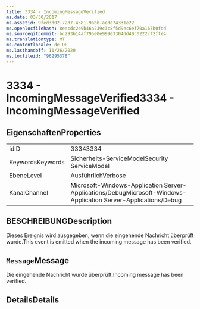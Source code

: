 ```yaml
---
title: 3334 - IncomingMessageVerified
ms.date: 03/30/2017
ms.assetid: 9fed3d02-72d7-4581-9abb-aede74331e22
ms.openlocfilehash: 8eacdc2e9b46a239c3c8f5d9ec6ef70a167b0fdd
ms.sourcegitcommit: bc293b14af795e0e999e3304dd40c0222cf2ffe4
ms.translationtype: MT
ms.contentlocale: de-DE
ms.lasthandoff: 11/26/2020
ms.locfileid: "96295378"
---
```

# <a name="3334---incomingmessageverified"></a><span data-ttu-id="36c93-102">3334 - IncomingMessageVerified</span><span class="sxs-lookup"><span data-stu-id="36c93-102">3334 - IncomingMessageVerified</span></span>

## <a name="properties"></a><span data-ttu-id="36c93-103">Eigenschaften</span><span class="sxs-lookup"><span data-stu-id="36c93-103">Properties</span></span>  
  
|||  
|-|-|  
|<span data-ttu-id="36c93-104">id</span><span class="sxs-lookup"><span data-stu-id="36c93-104">ID</span></span>|<span data-ttu-id="36c93-105">3334</span><span class="sxs-lookup"><span data-stu-id="36c93-105">3334</span></span>|  
|<span data-ttu-id="36c93-106">Keywords</span><span class="sxs-lookup"><span data-stu-id="36c93-106">Keywords</span></span>|<span data-ttu-id="36c93-107">Sicherheits-ServiceModel</span><span class="sxs-lookup"><span data-stu-id="36c93-107">Security ServiceModel</span></span>|  
|<span data-ttu-id="36c93-108">Ebene</span><span class="sxs-lookup"><span data-stu-id="36c93-108">Level</span></span>|<span data-ttu-id="36c93-109">Ausführlich</span><span class="sxs-lookup"><span data-stu-id="36c93-109">Verbose</span></span>|  
|<span data-ttu-id="36c93-110">Kanal</span><span class="sxs-lookup"><span data-stu-id="36c93-110">Channel</span></span>|<span data-ttu-id="36c93-111">Microsoft-Windows-Application Server-Applications/Debug</span><span class="sxs-lookup"><span data-stu-id="36c93-111">Microsoft-Windows-Application Server-Applications/Debug</span></span>|  
  
## <a name="description"></a><span data-ttu-id="36c93-112">BESCHREIBUNG</span><span class="sxs-lookup"><span data-stu-id="36c93-112">Description</span></span>  

 <span data-ttu-id="36c93-113">Dieses Ereignis wird ausgegeben, wenn die eingehende Nachricht überprüft wurde.</span><span class="sxs-lookup"><span data-stu-id="36c93-113">This event is emitted when the incoming message has been verified.</span></span>  
  
## <a name="message"></a><span data-ttu-id="36c93-114">`Message`</span><span class="sxs-lookup"><span data-stu-id="36c93-114">Message</span></span>  

 <span data-ttu-id="36c93-115">Die eingehende Nachricht wurde überprüft.</span><span class="sxs-lookup"><span data-stu-id="36c93-115">Incoming message has been verified.</span></span>  
  
## <a name="details"></a><span data-ttu-id="36c93-116">Details</span><span class="sxs-lookup"><span data-stu-id="36c93-116">Details</span></span>
